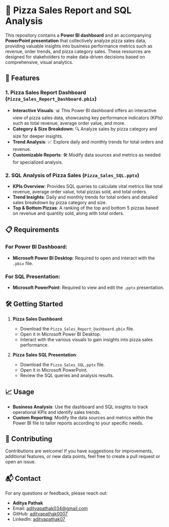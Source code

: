 # 🍕 Pizza Sales Report and SQL Analysis

This repository contains a **Power BI dashboard** and an accompanying **PowerPoint presentation** that collectively analyze pizza sales data, providing valuable insights into business performance metrics such as revenue, order trends, and pizza category sales. These resources are designed for stakeholders to make data-driven decisions based on comprehensive, visual analytics.

## 🚀 Features

### 1. Pizza Sales Report Dashboard (`Pizza_Sales_Report_Dashboard.pbix`)
- **Interactive Visuals**: 📊 This Power BI dashboard offers an interactive view of pizza sales data, showcasing key performance indicators (KPIs) such as total revenue, average order value, and more.
- **Category & Size Breakdown**: 🔍 Analyze sales by pizza category and size for deeper insights.
- **Trend Analysis**: 📈 Explore daily and monthly trends for total orders and revenue.
- **Customizable Reports**: 🛠️ Modify data sources and metrics as needed for specialized analysis.

### 2. SQL Analysis of Pizza Sales (`Pizza_Sales_SQL.pptx`)
- **KPIs Overview**: Provides SQL queries to calculate vital metrics like total revenue, average order value, total pizzas sold, and total orders.
- **Trend Insights**: Daily and monthly trends for total orders and detailed sales breakdown by pizza category and size.
- **Top & Bottom Pizzas**: A ranking of the top and bottom 5 pizzas based on revenue and quantity sold, along with total orders.

## 📋 Requirements

### For Power BI Dashboard:
- **Microsoft Power BI Desktop**: Required to open and interact with the `.pbix` file.

### For SQL Presentation:
- **Microsoft PowerPoint**: Required to view and edit the `.pptx` presentation.

## 🛠️ Getting Started

1. **Pizza Sales Dashboard**:
   - Download the `Pizza_Sales_Report_Dashboard.pbix` file.
   - Open it in Microsoft Power BI Desktop.
   - Interact with the various visuals to gain insights into pizza sales performance.

2. **Pizza Sales SQL Presentation**:
   - Download the `Pizza_Sales_SQL.pptx` file.
   - Open it in Microsoft PowerPoint.
   - Review the SQL queries and analysis results.

## 📈 Usage
- **Business Analysis**: Use the dashboard and SQL insights to track operational KPIs and identify sales trends.
- **Custom Reporting**: Modify the data sources and metrics within the Power BI file to tailor reports according to your specific needs.

## 🤝 Contributing
Contributions are welcome! If you have suggestions for improvements, additional features, or new data points, feel free to create a pull request or open an issue.

## 📬 Contact

For any questions or feedback, please reach out:

- **Aditya Pathak**
- Email: [adityapathak034@gmail.com](mailto:adityapathak034@gmail.com)
- GitHub: [adityapathak0007](https://github.com/adityapathak0007)
- LinkedIn: [adityapathak07](https://linkedin.com/in/adityapathak07)

